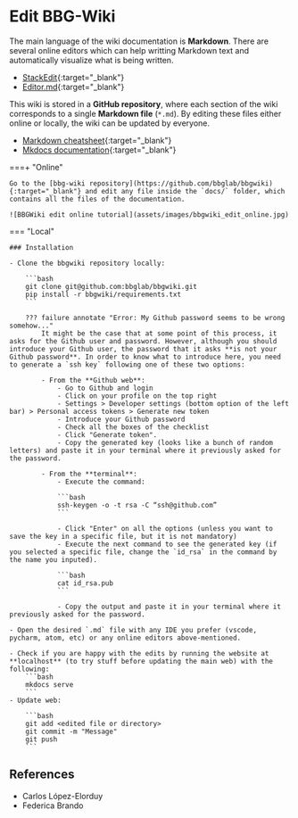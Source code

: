 # Edit BBG-Wiki

The main language of the wiki documentation is **Markdown**. There are several online editors which can help writting Markdown text and automatically visualize what is being written.

- [StackEdit](https://stackedit.io/app){:target="_blank"}
- [Editor.md](https://pandao.github.io/editor.md/en.html){:target="_blank"}

This wiki is stored in a **GitHub repository**, where each section of the wiki corresponds to a single **Markdown file** (`*.md`). By editing these files either online or locally, the wiki can be updated by everyone.

- [Markdown cheatsheet](https://quickref.me/markdown){:target="_blank"}
- [Mkdocs documentation](https://squidfunk.github.io/mkdocs-material/reference/admonitions/){:target="_blank"}

===+ "Online"

    Go to the [bbg-wiki repository](https://github.com/bbglab/bbgwiki){:target="_blank"} and edit any file inside the `docs/` folder, which contains all the files of the documentation.

    ![BBGWiki edit online tutorial](assets/images/bbgwiki_edit_online.jpg)

=== "Local"

    ### Installation

    - Clone the bbgwiki repository locally:

        ```bash
        git clone git@github.com:bbglab/bbgwiki.git
        pip install -r bbgwiki/requirements.txt
        ```

        ??? failure annotate "Error: My Github password seems to be wrong somehow..."
            It might be the case that at some point of this process, it asks for the Github user and password. However, although you should introduce your Github user, the password that it asks **is not your Github password**. In order to know what to introduce here, you need to generate a `ssh key` following one of these two options:
            
            - From the **Github web**:
                - Go to Github and login
                - Click on your profile on the top right
                - Settings > Developer settings (bottom option of the left bar) > Personal access tokens > Generate new token
                - Introduce your Github password
                - Check all the boxes of the checklist
                - Click "Generate token".
                - Copy the generated key (looks like a bunch of random letters) and paste it in your terminal where it previously asked for the password.
            
            - From the **terminal**:
                - Execute the command:
                
                ```bash
                ssh-keygen -o -t rsa -C “ssh@github.com”
                ```

                - Click "Enter" on all the options (unless you want to save the key in a specific file, but it is not mandatory)
                - Execute the next command to see the generated key (if you selected a specific file, change the `id_rsa` in the command by the name you inputed).

                ```bash
                cat id_rsa.pub
                ```

                - Copy the output and paste it in your terminal where it previously asked for the password.

    - Open the desired `.md` file with any IDE you prefer (vscode, pycharm, atom, etc) or any online editors above-mentioned.

    - Check if you are happy with the edits by running the website at **localhost** (to try stuff before updating the main web) with the following: 
        ```bash
        mkdocs serve
        ```
    - Update web:

        ```bash
        git add <edited file or directory>
        git commit -m "Message"
        git push
        ```

## References

- Carlos López-Elorduy
- Federica Brando
